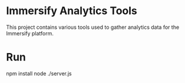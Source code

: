 # Immersify Analytics Tools
This project contains various tools used to gather analytics data for the Immersify platform.

# Run
npm install
node ./server.js

